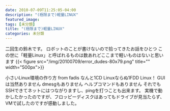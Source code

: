 ```yaml
---
date: 2010-07-09T11:25:05-04:00
description: "(極限まで)軽量LINUX"
featured_image: 
tags: [未分類]
title: "(極限まで)軽量LINUX"
categories: 未分類
---
```


二回生の鈴木です。
ロボットのことが書けないので拾ってきたお話をひとつ
この世に「軽量Linux」と呼ばれるものは数あれどここまで軽いものはないと思います
{{< figure src="/img/20100709/error_dudes-80x79.png" title="" width="500px">}}

小さいLinux環境の作り方 from fadis
なんと1CD Linuxならぬ1FDD Linux！
GUIは当然ありません
dmesgもありません
ヘルプコマンドもありません
それでもSSHできてネットにはつながりますし、pingを打つことも出来ます。
実機で動かしたかったのですが、フロッピーディスクはあってもドライブが見当たらず、VMで試したのですが感動しました。
